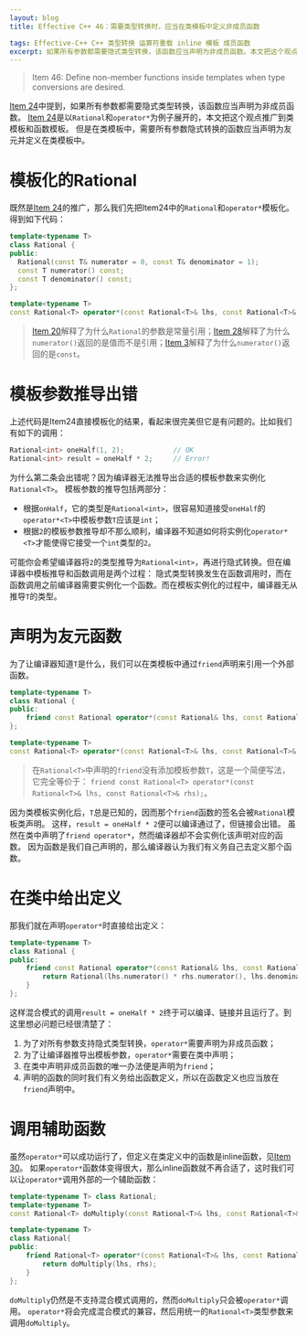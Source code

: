 ```yaml
---
layout: blog
title: Effective C++ 46：需要类型转换时，应当在类模板中定义非成员函数

tags: Effective-C++ C++ 类型转换 运算符重载 inline 模板 成员函数 
excerpt: 如果所有参数都需要隐式类型转换，该函数应当声明为非成员函数。本文把这个观点推广到类模板和函数模板。但是在类模板中，需要所有参数隐式转换的函数应当声明为友元并定义在类模板中。
---
```


> Item 46: Define non-member functions inside templates when type conversions are desired.

[Item 24][item24]中提到，如果所有参数都需要隐式类型转换，该函数应当声明为非成员函数。
[Item 24][item24]是以`Rational`和`operator*`为例子展开的，本文把这个观点推广到类模板和函数模板。
但是在类模板中，需要所有参数隐式转换的函数应当声明为友元并定义在类模板中。

<!--more-->

# 模板化的Rational

既然是[Item 24][item24]的推广，那么我们先把Item24中的`Rational`和`operator*`模板化。得到如下代码：

```cpp
template<typename T>
class Rational {
public:
  Rational(const T& numerator = 0, const T& denominator = 1);
  const T numerator() const;           
  const T denominator() const;        
};

template<typename T>
const Rational<T> operator*(const Rational<T>& lhs, const Rational<T>& rhs){}
```

> [Item 20][item20]解释了为什么`Rational`的参数是常量引用；[Item 28][item28]解释了为什么`numerator()`返回的是值而不是引用；[Item 3][item3]解释了为什么`numerator()`返回的是`const`。

# 模板参数推导出错

上述代码是Item24直接模板化的结果，看起来很完美但它是有问题的。比如我们有如下的调用：

```cpp
Rational<int> oneHalf(1, 2);            // OK
Rational<int> result = oneHalf * 2;     // Error!
```

为什么第二条会出错呢？因为编译器无法推导出合适的模板参数来实例化`Rational<T>`。
模板参数的推导包括两部分：

* 根据`onHalf`，它的类型是`Rational<int>`，很容易知道接受`oneHalf`的`operator*<T>`中模板参数`T`应该是`int`；
* 根据`2`的模板参数推导却不那么顺利，编译器不知道如何将实例化`operator*<T>`才能使得它接受一个`int`类型的`2`。

可能你会希望编译器将`2`的类型推导为`Rational<int>`，再进行隐式转换。但在编译器中模板推导和函数调用是两个过程：
隐式类型转换发生在函数调用时，而在函数调用之前编译器需要实例化一个函数。而在模板实例化的过程中，编译器无从推导`T`的类型。

# 声明为友元函数

为了让编译器知道`T`是什么，我们可以在类模板中通过`friend`声明来引用一个外部函数。

```cpp
template<typename T>
class Rational {
public:
    friend const Rational operator*(const Rational& lhs, const Rational& rhs);
};

template<typename T>
const Rational<T> operator*(const Rational<T>& lhs, const Rational<T>& rhs){}
```

> 在`Rational<T>`中声明的`friend`没有添加模板参数`T`，这是一个简便写法，它完全等价于：
> `friend const Rational<T> operator*(const Rational<T>& lhs, const Rational<T>& rhs);`。

因为类模板实例化后，`T`总是已知的，因而那个`friend`函数的签名会被`Rational`模板类声明。
这样，`result = oneHalf * 2`便可以编译通过了，但链接会出错。
虽然在类中声明了`friend operator*`，然而编译器却不会实例化该声明对应的函数。
因为函数是我们自己声明的，那么编译器认为我们有义务自己去定义那个函数。

# 在类中给出定义

那我们就在声明`operator*`时直接给出定义：

```cpp
template<typename T>
class Rational {
public:
    friend const Rational operator*(const Rational& lhs, const Rational& rhs){
        return Rational(lhs.numerator() * rhs.numerator(), lhs.denominator() * rhs.denominator());
    }
};
```

这样混合模式的调用`result = oneHalf * 2`终于可以编译、链接并且运行了。到这里想必问题已经很清楚了：

1. 为了对所有参数支持隐式类型转换，`operator*`需要声明为非成员函数；
2. 为了让编译器推导出模板参数，`operator*`需要在类中声明；
3. 在类中声明非成员函数的唯一办法便是声明为`friend`；
4. 声明的函数的同时我们有义务给出函数定义，所以在函数定义也应当放在`friend`声明中。

# 调用辅助函数

虽然`operator*`可以成功运行了，但定义在类定义中的函数是inline函数，见[Item 30][item30]。
如果`operator*`函数体变得很大，那么inline函数就不再合适了，这时我们可以让`operator*`调用外部的一个辅助函数：

```cpp
template<typename T> class Rational;
template<typename T>
const Rational<T> doMultiply(const Rational<T>& lhs, const Rational<T>& rhs);

template<typename T>
class Rational{
public:
    friend Rational<T> operator*(const Rational<T>& lhs, const Rational<T>& rhs){
        return doMultiply(lhs, rhs);
    }
};
```

`doMultiply`仍然是不支持混合模式调用的，然而`doMultiply`只会被`operator*`调用。
`operator*`将会完成混合模式的兼容，然后用统一的`Rational<T>`类型参数来调用`doMultiply`。

[item3]: /2015/07/21/effective-cpp-3.html
[item20]: /2015/08/13/effective-cpp-20.html
[item24]: /2015/08/22/effective-cpp-24.html
[item28]: /2015/08/26/effective-cpp-28.html
[item30]: /2015/08/28/effective-cpp-30.html
